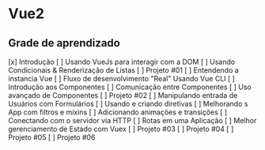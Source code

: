 # Vue2 

## Grade de aprendizado
[x] Introdução
[ ] Usando VueJs para interagir com a DOM
[ ] Usando Condicionais & Renderização de Listas
[ ] Projeto #01
[ ] Entendendo a instancia Vue
[ ] Fluxo de desenvolvimento "Real" Usando Vue CLI
[ ] Introdução aos Componentes
[ ] Comunicação entre Componentes
[ ] Uso avançado de Componentes
[ ] Projeto #02
[ ] Manipulando entrada de Usuários com Formulários
[ ] Usando e criando diretivas
[ ] Melhorando s App com filtros e mixins
[ ] Adicionando animações e transições
[ ] Conectando com o servidor via HTTP
[ ] Rotas em uma Aplicação
[ ] Melhor gerenciamento de Estado com Vuex
[ ] Projeto #03
[ ] Projeto #04
[ ] Projeto #05
[ ] Projeto #06